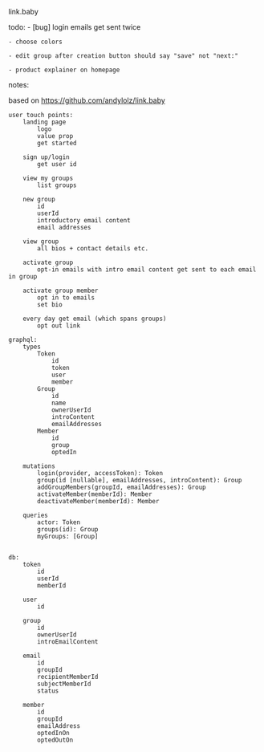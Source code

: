 link.baby

todo:
	- [bug] login emails get sent twice

	- choose colors

	- edit group after creation button should say "save" not "next:"

	- product explainer on homepage

notes:

based on https://github.com/andylolz/link.baby

	user touch points:
		landing page
			logo
			value prop
			get started

		sign up/login
			get user id

		view my groups
			list groups

		new group
			id
			userId
			introductory email content
			email addresses

		view group
			all bios + contact details etc.

		activate group
			opt-in emails with intro email content get sent to each email in group

		activate group member
			opt in to emails
			set bio

		every day get email (which spans groups)
			opt out link

	graphql:
		types
			Token
				id
				token
				user
				member
			Group
				id
				name
				ownerUserId
				introContent
				emailAddresses
			Member
				id
				group
				optedIn

		mutations
			login(provider, accessToken): Token
			group(id [nullable], emailAddresses, introContent): Group
			addGroupMembers(groupId, emailAddresses): Group
			activateMember(memberId): Member
			deactivateMember(memberId): Member

		queries
			actor: Token
			groups(id): Group
			myGroups: [Group]


	db:
		token
			id
			userId
			memberId

		user
			id

		group
			id
			ownerUserId
			introEmailContent

		email
			id
			groupId
			recipientMemberId
			subjectMemberId
			status

		member
			id
			groupId
			emailAddress
			optedInOn
			optedOutOn


